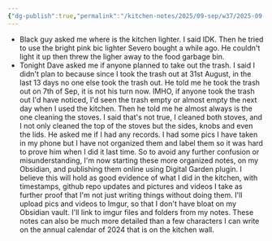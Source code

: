 ```yaml
---
{"dg-publish":true,"permalink":"/kitchen-notes/2025/09-sep/w37/2025-09-13-sat/"}
---
```


- Black guy asked me where is the kitchen lighter. I said IDK. Then he tried to use the bright pink bic lighter Severo bought a while ago. He couldn't light it up then threw the ligher away to the food garbage bin. 
- Tonight Dave asked me if anyone planned to take out the trash. I said I didn't plan to because since I took the trash out at 31st August, in the last 13 days no one else took the trash out. He told me he took the trash out on 7th of Sep, it is not his turn now. IMHO, if anyone took the trash out I'd have noticed, I'd seen the trash empty or almost empty the next day when I used the kitchen. Then he told me he almost always is the one cleaning the stoves. I said that's not true, I cleaned both stoves, and I not only cleaned the top of the stoves but the sides, knobs and even the lids. He asked me if I had any records. I had some pics I have taken in my phone but I have not organized them and label them so it was hard to prove him when I did it last time. So to avoid any further confusion or misunderstanding, I'm now starting these more organized notes, on my Obsidian, and publishing them online using Digital Garden plugin. I believe this will hold as good evidence of what I did in the kitchen, with timestamps, github repo updates and pictures and videos I take as further proof that I'm not just writing things without doing them. I'll upload pics and videos to Imgur, so that I don't have bloat on my Obsidian vault. I'll link to imgur files and folders from my notes. These notes can also be much more detailed than a few characters I can write on the annual calendar of 2024 that is on the kitchen wall. 